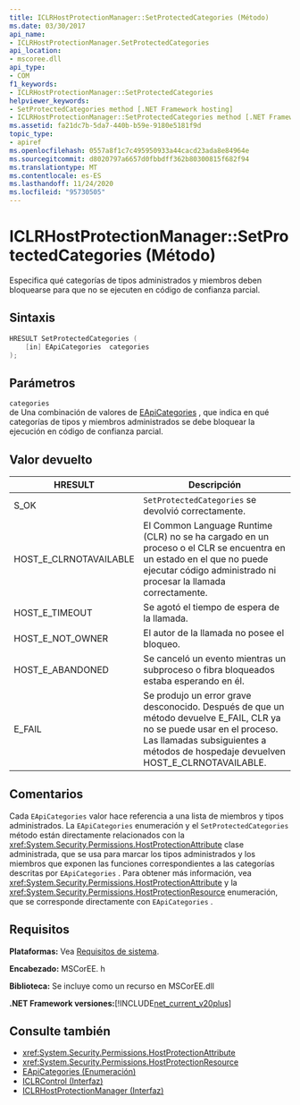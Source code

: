 ```yaml
---
title: ICLRHostProtectionManager::SetProtectedCategories (Método)
ms.date: 03/30/2017
api_name:
- ICLRHostProtectionManager.SetProtectedCategories
api_location:
- mscoree.dll
api_type:
- COM
f1_keywords:
- ICLRHostProtectionManager::SetProtectedCategories
helpviewer_keywords:
- SetProtectedCategories method [.NET Framework hosting]
- ICLRHostProtectionManager::SetProtectedCategories method [.NET Framework hosting]
ms.assetid: fa21dc7b-5da7-440b-b59e-9180e5181f9d
topic_type:
- apiref
ms.openlocfilehash: 0557a8f1c7c495950933a44cacd23ada8e84964e
ms.sourcegitcommit: d8020797a6657d0fbbdff362b80300815f682f94
ms.translationtype: MT
ms.contentlocale: es-ES
ms.lasthandoff: 11/24/2020
ms.locfileid: "95730505"
---
```

# <a name="iclrhostprotectionmanagersetprotectedcategories-method"></a>ICLRHostProtectionManager::SetProtectedCategories (Método)

Especifica qué categorías de tipos administrados y miembros deben bloquearse para que no se ejecuten en código de confianza parcial.  
  
## <a name="syntax"></a>Sintaxis  
  
```cpp  
HRESULT SetProtectedCategories (  
    [in] EApiCategories  categories  
);  
```  
  
## <a name="parameters"></a>Parámetros  

 `categories`  
 de Una combinación de valores de [EApiCategories](eapicategories-enumeration.md) , que indica en qué categorías de tipos y miembros administrados se debe bloquear la ejecución en código de confianza parcial.  
  
## <a name="return-value"></a>Valor devuelto  
  
|HRESULT|Descripción|  
|-------------|-----------------|  
|S_OK|`SetProtectedCategories` se devolvió correctamente.|  
|HOST_E_CLRNOTAVAILABLE|El Common Language Runtime (CLR) no se ha cargado en un proceso o el CLR se encuentra en un estado en el que no puede ejecutar código administrado ni procesar la llamada correctamente.|  
|HOST_E_TIMEOUT|Se agotó el tiempo de espera de la llamada.|  
|HOST_E_NOT_OWNER|El autor de la llamada no posee el bloqueo.|  
|HOST_E_ABANDONED|Se canceló un evento mientras un subproceso o fibra bloqueados estaba esperando en él.|  
|E_FAIL|Se produjo un error grave desconocido. Después de que un método devuelve E_FAIL, CLR ya no se puede usar en el proceso. Las llamadas subsiguientes a métodos de hospedaje devuelven HOST_E_CLRNOTAVAILABLE.|  
  
## <a name="remarks"></a>Comentarios  

 Cada `EApiCategories` valor hace referencia a una lista de miembros y tipos administrados. La `EApiCategories` enumeración y el `SetProtectedCategories` método están directamente relacionados con la <xref:System.Security.Permissions.HostProtectionAttribute> clase administrada, que se usa para marcar los tipos administrados y los miembros que exponen las funciones correspondientes a las categorías descritas por `EApiCategories` . Para obtener más información, vea <xref:System.Security.Permissions.HostProtectionAttribute> y la <xref:System.Security.Permissions.HostProtectionResource> enumeración, que se corresponde directamente con `EApiCategories` .  
  
## <a name="requirements"></a>Requisitos  

 **Plataformas:** Vea [Requisitos de sistema](../../get-started/system-requirements.md).  
  
 **Encabezado:** MSCorEE. h  
  
 **Biblioteca:** Se incluye como un recurso en MSCorEE.dll  
  
 **.NET Framework versiones:**[!INCLUDE[net_current_v20plus](../../../../includes/net-current-v20plus-md.md)]  
  
## <a name="see-also"></a>Consulte también

- <xref:System.Security.Permissions.HostProtectionAttribute>
- <xref:System.Security.Permissions.HostProtectionResource>
- [EApiCategories (Enumeración)](eapicategories-enumeration.md)
- [ICLRControl (Interfaz)](iclrcontrol-interface.md)
- [ICLRHostProtectionManager (Interfaz)](iclrhostprotectionmanager-interface.md)
